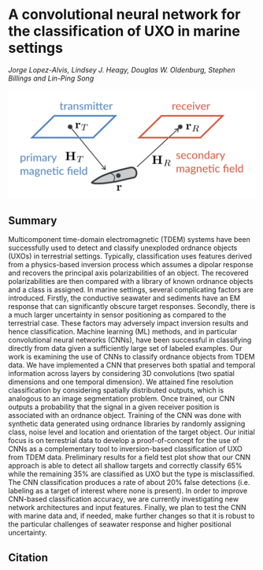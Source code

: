 # A convolutional neural network for the classification of UXO in  marine settings

_Jorge Lopez-Alvis, Lindsey J. Heagy, Douglas W. Oldenburg, Stephen Billings and Lin-Ping Song_

![thumbnail](./abstract/thumbnail.png)

## Summary 

Multicomponent time-domain electromagnetic (TDEM) systems have been successfully used to detect and classify unexploded ordnance objects (UXOs) in terrestrial settings. Typically, classification uses features derived from a physics-based inversion process which assumes a dipolar response and recovers the principal axis polarizabilities of an object. The recovered polarizabilities are then compared with a library of known ordnance objects and a class is assigned. In marine settings, several complicating factors are introduced. Firstly, the conductive seawater and sediments have an EM response that can significantly obscure target responses. Secondly, there is a much larger uncertainty in sensor positioning as compared to the terrestrial case. These factors may adversely impact inversion results and hence classification. Machine learning (ML) methods, and in particular convolutional neural networks (CNNs), have been successful in classifying directly from data given a sufficiently large set of labeled examples. Our work is examining the use of CNNs to classify ordnance objects from TDEM data. We have implemented a CNN that preserves both spatial and temporal information across layers by considering 3D convolutions (two spatial dimensions and one temporal dimension). We attained fine resolution classification by considering spatially distributed outputs, which is analogous to an image segmentation problem. Once trained, our CNN outputs a probability that the signal in a given receiver position is associated with an ordnance object. Training of the CNN was done with synthetic data generated using ordnance libraries by randomly assigning class, noise level and location and orientation of the target object. Our initial focus is on terrestrial data to develop a proof-of-concept for the use of CNNs as a complementary tool to inversion-based classification of UXO from TDEM data. Preliminary results for a field test plot show that our CNN approach is able to detect all shallow targets and correctly classify 65% while the remaining 35% are classified as UXO but the type is misclassified. The CNN classification produces a rate of about 20% false detections (i.e. labeling as a target of interest where none is present). In order to improve CNN-based classification accuracy, we are currently investigating new network architectures and input features. Finally, we plan to test the CNN with marine data and, if needed, make further changes so that it is robust to the particular challenges of seawater response and higher positional uncertainty.

## Citation 



